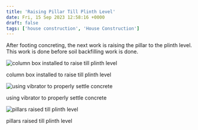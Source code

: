 ```yaml
---
title: 'Raising Pillar Till Plinth Level'
date: Fri, 15 Sep 2023 12:58:16 +0000
draft: false
tags: ['house construction', 'House Construction']
---
```


After footing concreting, the next work is raising the pillar to the plinth level. This work is done before soil backfilling work is done.

![column box installed to raise till plinth level](/images/2023/09/column-box-installed-to-raise-till-plinth-level.jpg "column box installed to raise till plinth level")

column box installed to raise till plinth level

![using vibrator to properly settle concrete](/images/2023/09/using-vibrator-to-properly-settly-concrete.jpg "using vibrator to properly settle concrete")

using vibrator to properly settle concrete

![pillars raised till plinth level](/images/2023/09/pillars-raised-till-plinth-level.jpg "pillars raised till plinth level")

pillars raised till plinth level